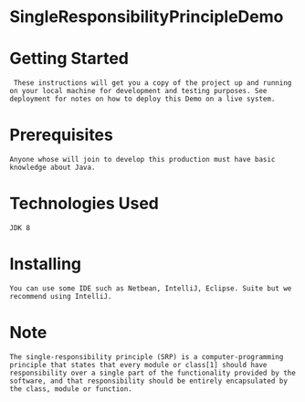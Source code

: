 # SingleResponsibilityPrincipleDemo

# Getting Started
     These instructions will get you a copy of the project up and running on your local machine for development and testing purposes. See deployment for notes on how to deploy this Demo on a live system.
# Prerequisites
    Anyone whose will join to develop this production must have basic knowledge about Java.
# Technologies Used
    JDK 8
# Installing
    You can use some IDE such as Netbean, IntelliJ, Eclipse. Suite but we recommend using IntelliJ.
# Note
    The single-responsibility principle (SRP) is a computer-programming principle that states that every module or class[1] should have responsibility over a single part of the functionality provided by the software, and that responsibility should be entirely encapsulated by the class, module or function.
   
